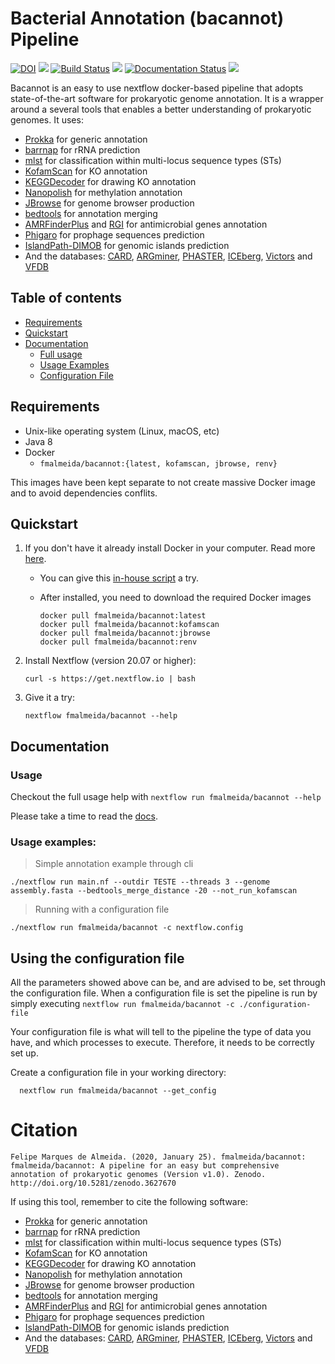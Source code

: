 # Bacterial Annotation (bacannot) Pipeline

[![DOI](https://zenodo.org/badge/217119558.svg)](https://zenodo.org/badge/latestdoi/217119558) ![](https://img.shields.io/github/v/release/fmalmeida/bacannot) [![Build Status](https://travis-ci.com/fmalmeida/bacannot.svg?branch=master)](https://travis-ci.com/fmalmeida/bacannot) ![](https://img.shields.io/docker/cloud/build/fmalmeida/bacannot) [![Documentation Status](https://readthedocs.org/projects/bacannot/badge/?version=latest)](https://bacannot.readthedocs.io/en/latest/?badge=latest) ![](https://img.shields.io/badge/Nextflow-v20.01-yellowgreen)

Bacannot is an easy to use nextflow docker-based pipeline that adopts state-of-the-art software for prokaryotic genome annotation. It is a wrapper around a several tools that enables a better understanding of prokaryotic genomes. It uses:

* [Prokka](https://github.com/tseemann/prokka) for generic annotation
* [barrnap](https://github.com/tseemann/barrnap) for rRNA prediction
* [mlst](https://github.com/tseemann/mlst) for classification within multi-locus sequence types (STs)
* [KofamScan](https://github.com/takaram/kofam_scan) for KO annotation
* [KEGGDecoder](https://github.com/bjtully/BioData/tree/master/KEGGDecoder) for drawing KO annotation
* [Nanopolish](https://github.com/jts/nanopolish) for methylation annotation
* [JBrowse](http://jbrowse.org/) for genome browser production
* [bedtools](https://bedtools.readthedocs.io/en/latest/) for annotation merging
* [AMRFinderPlus](https://github.com/ncbi/amr/wiki) and [RGI](https://github.com/arpcard/rgi) for antimicrobial genes annotation
* [Phigaro](https://github.com/bobeobibo/phigaro) for prophage sequences prediction
* [IslandPath-DIMOB](https://github.com/brinkmanlab/islandpath) for genomic islands prediction
* And the databases: [CARD](https://card.mcmaster.ca/analyze/rgi), [ARGminer](https://bench.cs.vt.edu/argminer/#/classify;gene_id=A0A0Z8UZL1), [PHASTER](https://phaster.ca/), [ICEberg](https://academic.oup.com/nar/article/47/D1/D660/5165266), [Victors](http://www.phidias.us/victors/) and [VFDB](http://www.mgc.ac.cn/VFs/main.htm)

## Table of contents

* [Requirements](https://github.com/fmalmeida/bacannot#requirements)
* [Quickstart](https://github.com/fmalmeida/bacannot#quickstart)
* [Documentation](https://github.com/fmalmeida/bacannot#documentation)
  * [Full usage](https://github.com/fmalmeida/bacannot#usage)
  * [Usage Examples](https://github.com/fmalmeida/bacannot#usage-examples)
  * [Configuration File](https://github.com/fmalmeida/bacannot#using-the-configuration-file)

## Requirements

* Unix-like operating system (Linux, macOS, etc)
* Java 8
* Docker
  * `fmalmeida/bacannot:{latest, kofamscan, jbrowse, renv}`

This images have been kept separate to not create massive Docker image and to avoid dependencies conflits.

## Quickstart

1. If you don't have it already install Docker in your computer. Read more [here](https://docs.docker.com/).
    * You can give this [in-house script](https://github.com/fmalmeida/bioinfo/blob/master/dockerfiles/docker_install.sh) a try.
    * After installed, you need to download the required Docker images

          docker pull fmalmeida/bacannot:latest
          docker pull fmalmeida/bacannot:kofamscan
          docker pull fmalmeida/bacannot:jbrowse
          docker pull fmalmeida/bacannot:renv

2. Install Nextflow (version 20.07 or higher):

       curl -s https://get.nextflow.io | bash

3. Give it a try:

       nextflow fmalmeida/bacannot --help

## Documentation

### Usage

Checkout the full usage help with `nextflow run fmalmeida/bacannot --help`

Please take a time to read the [docs](https://bacannot.readthedocs.io/en/latest/?badge=latest).

### Usage examples:

> Simple annotation example through cli

    ./nextflow run main.nf --outdir TESTE --threads 3 --genome assembly.fasta --bedtools_merge_distance -20 --not_run_kofamscan

> Running with a configuration file

    ./nextflow run fmalmeida/bacannot -c nextflow.config

## Using the configuration file

All the parameters showed above can be, and are advised to be, set through the configuration file. When a configuration file is set the pipeline is run by simply executing `nextflow run fmalmeida/bacannot -c ./configuration-file`

Your configuration file is what will tell to the pipeline the type of data you have, and which processes to execute. Therefore, it needs to be correctly set up.

Create a configuration file in your working directory:

      nextflow run fmalmeida/bacannot --get_config

# Citation

    Felipe Marques de Almeida. (2020, January 25). fmalmeida/bacannot: fmalmeida/bacannot: A pipeline for an easy but comprehensive annotation of prokaryotic genomes (Version v1.0). Zenodo. http://doi.org/10.5281/zenodo.3627670

If using this tool, remember to cite the following software:

* [Prokka](https://github.com/tseemann/prokka) for generic annotation
* [barrnap](https://github.com/tseemann/barrnap) for rRNA prediction
* [mlst](https://github.com/tseemann/mlst) for classification within multi-locus sequence types (STs)
* [KofamScan](https://github.com/takaram/kofam_scan) for KO annotation
* [KEGGDecoder](https://github.com/bjtully/BioData/tree/master/KEGGDecoder) for drawing KO annotation
* [Nanopolish](https://github.com/jts/nanopolish) for methylation annotation
* [JBrowse](http://jbrowse.org/) for genome browser production
* [bedtools](https://bedtools.readthedocs.io/en/latest/) for annotation merging
* [AMRFinderPlus](https://github.com/ncbi/amr/wiki) and [RGI](https://github.com/arpcard/rgi) for antimicrobial genes annotation
* [Phigaro](https://github.com/bobeobibo/phigaro) for prophage sequences prediction
* [IslandPath-DIMOB](https://github.com/brinkmanlab/islandpath) for genomic islands prediction
* And the databases: [CARD](https://card.mcmaster.ca/analyze/rgi), [ARGminer](https://bench.cs.vt.edu/argminer/#/classify;gene_id=A0A0Z8UZL1), [PHASTER](https://phaster.ca/), [ICEberg](https://academic.oup.com/nar/article/47/D1/D660/5165266), [Victors](http://www.phidias.us/victors/) and [VFDB](http://www.mgc.ac.cn/VFs/main.htm)
